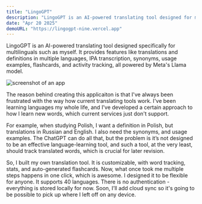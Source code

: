 ```yaml
---
title: "LingoGPT"
description: "LingoGPT is an AI-powered translating tool designed for multilinguals such as myself. It translates and provides definitions in multiple languages, all powered by Meta's Llama model."
date: "Apr 20 2025"
demoURL: "https://lingogpt-nine.vercel.app"
---
```


LingoGPT is an AI-powered translating tool designed specifically for multilinguals such as myself. It provides features like translations and definitions in multiple languages, IPA transcription, synonyms, usage examples, flashcards, and activity tracking, all powered by Meta's Llama model.

![screenshot of an app](/lingogpt.png)

The reason behind creating this applicaiton is that I've always been frustrated with the way how current translating tools work. I've been learning languages my whole life, and I've developed a certain approach to how I learn new words, which current services just don't support.

For example, when studying Polish, I want a definition in Polish, but translations in Russian and English. I also need the synonyms, and usage examples. The ChatGPT can do all that, but the problem is it’s not designed to be an effective language-learning tool, and such a tool, at the very least, should track translated words, which is crucial for later revision.

So, I built my own translation tool. It is customizable, with word tracking, stats, and auto-generated flashcards. Now, what once took me multiple steps happens in one click, which is awesome. I designed it to be flexible for anyone. It supports 40 languages. There is no authentication - everything is stored locally for now. Soon, I’ll add cloud sync so it's going to be possible to pick up where I left off on any device.
